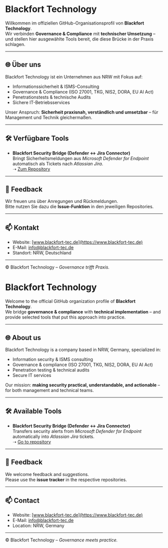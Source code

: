 # Blackfort Technology

Willkommen im offiziellen GitHub-Organisationsprofil von **Blackfort Technology**.  
Wir verbinden **Governance & Compliance** mit **technischer Umsetzung** – und stellen hier ausgewählte Tools bereit, die diese Brücke in der Praxis schlagen.

---

## 🌐 Über uns
Blackfort Technology ist ein Unternehmen aus NRW mit Fokus auf:
- Informationssicherheit & ISMS-Consulting  
- Governance & Compliance (ISO 27001, TKG, NIS2, DORA, EU AI Act)  
- Penetrationstests & technische Audits  
- Sichere IT-Betriebsservices  

Unser Anspruch: **Sicherheit praxisnah, verständlich und umsetzbar** – für Management und Technik gleichermaßen.

---

## 🛠️ Verfügbare Tools
- **Blackfort Security Bridge (Defender ↔ Jira Connector)**  
  Bringt Sicherheitsmeldungen aus *Microsoft Defender for Endpoint* automatisch als Tickets nach *Atlassian Jira*.  
  ➝ [Zum Repository](./Blackfort-Security-Bridge)

---

## 💬 Feedback
Wir freuen uns über Anregungen und Rückmeldungen.  
Bitte nutzen Sie dazu die **Issue-Funktion** in den jeweiligen Repositories.  

---

## 📫 Kontakt
- Website: [www.blackfort-tec.de](https://www.blackfort-tec.de)  
- E-Mail: [info@blackfort-tec.de](mailto:info@blackfort-tec.de)  
- Standort: NRW, Deutschland  

---

© Blackfort Technology – *Governance trifft Praxis.*



# Blackfort Technology

Welcome to the official GitHub organization profile of **Blackfort Technology**.  
We bridge **governance & compliance** with **technical implementation** – and provide selected tools that put this approach into practice.

---

## 🌐 About us
Blackfort Technology is a company based in NRW, Germany, specialized in:
- Information security & ISMS consulting  
- Governance & compliance (ISO 27001, TKG, NIS2, DORA, EU AI Act)  
- Penetration testing & technical audits  
- Secure IT services  

Our mission: **making security practical, understandable, and actionable** – for both management and technical teams.

---

## 🛠️ Available Tools
- **Blackfort Security Bridge (Defender ↔ Jira Connector)**  
  Transfers security alerts from *Microsoft Defender for Endpoint* automatically into *Atlassian Jira* tickets.  
  ➝ [Go to repository](./Blackfort-Security-Bridge)

---

## 💬 Feedback
We welcome feedback and suggestions.  
Please use the **issue tracker** in the respective repositories.  

---

## 📫 Contact
- Website: [www.blackfort-tec.de](https://www.blackfort-tec.de)  
- E-Mail: [info@blackfort-tec.de](mailto:info@blackfort-tec.de)  
- Location: NRW, Germany  

---

© Blackfort Technology – *Governance meets practice.*

